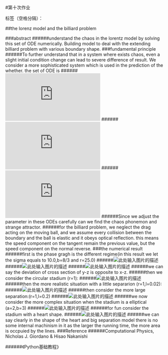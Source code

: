 ﻿#第十次作业

标签（空格分隔）： 

##the lorenz model and the billiard problem

###abstract
######understand the chaos in the lorentz model by solving this set of ODE numerically. Building model to deal with the extending billiard problem with various boundary shape.
###fundamental principle
######To further understand that in a system where exists chaos, even a slight initial condition change can lead to severe difference of result. We consider a more sophisticated system which is used in the prediction of the whether. the set of ODE is 
######![此处输入图片的描述][1]
######![此处输入图片的描述][2]
######![此处输入图片的描述][3]
######Since we adjust the parameter in these ODEs carefully can we find the chaos phonemon and strange attractor.
######for the billiard problem, we neglect the drag acting on the moving ball, and we assume every collision between the boundary and the ball is elastic and it obeys optical reflection. this means the speed component on the tangent remain the previous value, but the speed component on the normal reverse.
###the numerical result 
######first is the phase gragh is the different regime(in this result we let the sigma equals to 10.0,b=8/3 and r=25.0)
######![此处输入图片的描述][4]
######![此处输入图片的描述][5]
######![此处输入图片的描述][6]
######we can say the deviation of cross section of y-z is opposite to x-z.
######then we consider the circular stadium (r=1):
######![此处输入图片的描述][7]
######then the more realistic situation  with a little separarion (r=1,l=0.02):
######![此处输入图片的描述][8]
######then consider the more large separation:(r=1,l=0.2)
######![此处输入图片的描述][9]
######we now consider the more complex situation when the stadium is a elliptical (a=2,b=3)
######![此处输入图片的描述][10]
######for fun consider the stadium with a heart shape.
######![此处输入图片的描述][11]
######we can say clearly in the shape of the heart and big separation model there is no some internal machinism in it as the larger the running time, the more area is occpuied by the lines.
###Reference
######Computational Physics, Nicholas J. Giordano & Hisao Nakanishi

######《Python基础教程》

  [1]: http://latex.codecogs.com/gif.latex?%5Cfrac%7Bdx%7D%7Bdt%7D=%5Csigma%28y-x%29
  [2]: http://latex.codecogs.com/gif.latex?%5Cfrac%7Bdy%7D%7Bdt%7D=-xz&plus;rz-y
  [3]: http://latex.codecogs.com/gif.latex?%5Cfrac%7Bdz%7D%7Bdt%7D=-xy-bz
  [4]: https://raw.githubusercontent.com/qqyyff/computationalphysics_N2013301020031/master/phase1,0.png
  [5]: https://raw.githubusercontent.com/qqyyff/computationalphysics_N2013301020031/master/phase2.png
  [6]: https://raw.githubusercontent.com/qqyyff/computationalphysics_N2013301020031/master/phase3.png
  [7]: https://raw.githubusercontent.com/qqyyff/computationalphysics_N2013301020031/master/circle.png
  [8]: https://raw.githubusercontent.com/qqyyff/computationalphysics_N2013301020031/master/circle3.png
  [9]: https://raw.githubusercontent.com/qqyyff/computationalphysics_N2013301020031/master/circle2.png
  [10]: https://raw.githubusercontent.com/qqyyff/computationalphysics_N2013301020031/master/elliptical.png
  [11]: https://raw.githubusercontent.com/qqyyff/computationalphysics_N2013301020031/master/heart2.png
